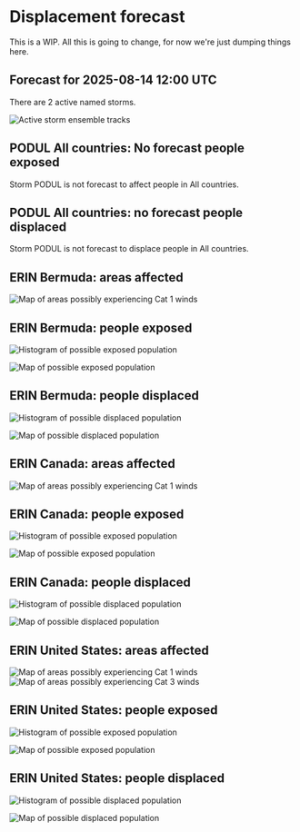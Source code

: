 # Displacement forecast

This is a WIP. All this is going to change, for now we're just dumping things here.
## Forecast for 2025-08-14 12:00 UTC

There are 2 active named storms.

![Active storm ensemble tracks](ECMWF_TC_tracks_20250814120000.png)

## PODUL All countries: No forecast people exposed

Storm PODUL is not forecast to affect people in All countries.

## PODUL All countries: no forecast people displaced

Storm PODUL is not forecast to displace people in All countries.

## ERIN Bermuda: areas affected

![Map of areas possibly experiencing Cat 1 winds](impact-map_TC_ECMWF_ens_ERIN_2025-08-14_12UTC_BMU_cat1.png)
## ERIN Bermuda: people exposed

![Histogram of possible exposed population](impact-histogram_TC_ECMWF_ens_ERIN_2025-08-14_12UTC_BMU_exposed.png)

![Map of possible exposed population](impact-map_TC_ECMWF_ens_ERIN_2025-08-14_12UTC_BMU_exposed.png)

## ERIN Bermuda: people displaced

![Histogram of possible displaced population](impact-histogram_TC_ECMWF_ens_ERIN_2025-08-14_12UTC_BMU_displaced.png)

![Map of possible displaced population](impact-map_TC_ECMWF_ens_ERIN_2025-08-14_12UTC_BMU_displaced.png)

## ERIN Canada: areas affected

![Map of areas possibly experiencing Cat 1 winds](impact-map_TC_ECMWF_ens_ERIN_2025-08-14_12UTC_CAN_cat1.png)
## ERIN Canada: people exposed

![Histogram of possible exposed population](impact-histogram_TC_ECMWF_ens_ERIN_2025-08-14_12UTC_CAN_exposed.png)

![Map of possible exposed population](impact-map_TC_ECMWF_ens_ERIN_2025-08-14_12UTC_CAN_exposed.png)

## ERIN Canada: people displaced

![Histogram of possible displaced population](impact-histogram_TC_ECMWF_ens_ERIN_2025-08-14_12UTC_CAN_displaced.png)

![Map of possible displaced population](impact-map_TC_ECMWF_ens_ERIN_2025-08-14_12UTC_CAN_displaced.png)

## ERIN United States: areas affected

![Map of areas possibly experiencing Cat 1 winds](impact-map_TC_ECMWF_ens_ERIN_2025-08-14_12UTC_USA_cat1.png)
![Map of areas possibly experiencing Cat 3 winds](impact-map_TC_ECMWF_ens_ERIN_2025-08-14_12UTC_USA_cat3.png)


## ERIN United States: people exposed

![Histogram of possible exposed population](impact-histogram_TC_ECMWF_ens_ERIN_2025-08-14_12UTC_USA_exposed.png)

![Map of possible exposed population](impact-map_TC_ECMWF_ens_ERIN_2025-08-14_12UTC_USA_exposed.png)

## ERIN United States: people displaced

![Histogram of possible displaced population](impact-histogram_TC_ECMWF_ens_ERIN_2025-08-14_12UTC_USA_displaced.png)

![Map of possible displaced population](impact-map_TC_ECMWF_ens_ERIN_2025-08-14_12UTC_USA_displaced.png)

